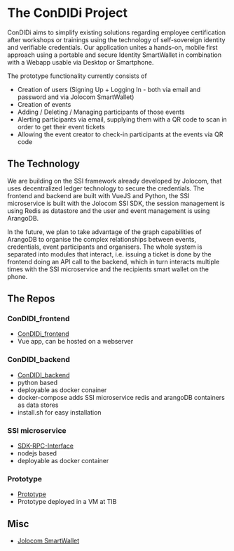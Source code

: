 # The ConDIDi Project

ConDIDi aims to simplify existing solutions regarding employee certification after workshops or trainings using the technology of self-sovereign identity and verifiable credentials. 
Our application unites a hands-on, mobile first approach using a portable and secure Identity SmartWallet in combination with a Webapp usable via Desktop or Smartphone. 

The prototype functionality currently consists of 
* Creation of users (Signing Up + Logging In - both via email and password and via Jolocom SmartWallet)
* Creation of events 
* Adding / Deleting / Managing participants of those events
* Alerting participants via email, supplying them with a QR code to scan in order to get their event tickets
* Allowing the event creator to check-in participants at the events via QR code


## The Technology

We are building on the SSI framework already developed by Jolocom, that uses decentralized ledger technology to secure the credentials. 
The frontend and backend are built with VueJS and Python, the SSI microservice is built with the Jolocom SSI SDK, the session management is using Redis as datastore and the user and event management is using ArangoDB. 

In the future, we plan to take advantage of the graph capabilities of ArangoDB to organise the complex relationships between events, credentials, event participants and organisers. 
The whole system is separated into modules that interact, i.e. issuing a ticket is done by the frontend doing an API call to the backend, which in turn interacts multiple times with the SSI microservice and the recipients smart wallet on the phone. 


## The Repos

### ConDIDI_frontend
- [ConDIDi_frontend](https://github.com/LedgerProject/ConDIDI_frontend/)
- Vue app, can be hosted on a webserver

### ConDIDI_backend
- [ConDIDI_backend](https://github.com/LedgerProject/ConDIDI_backend/)
- python based
- deployable as docker conainer
- docker-compose adds SSI microservice redis and arangoDB containers as data stores
- install.sh for easy installation

### SSI microservice
- [SDK-RPC-Interface](https://github.com/jolocom/sdk-rpc-interface/)
- nodejs based
- deployable as docker container
 
### Prototype
- [Prototype](https://labs.tib.eu/condidi/)
- Prototype deployed in a VM at TIB


## Misc
- [Jolocom SmartWallet](https://github.com/jolocom/smartwallet-app)

